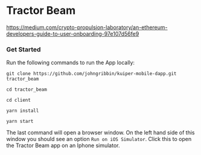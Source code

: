 # Tractor Beam

https://medium.com/crypto-propulsion-laboratory/an-ethereum-developers-guide-to-user-onboarding-97e107d56fe9

### Get Started

Run the following commands to run the App locally:

```
git clone https://github.com/johngribbin/kuiper-mobile-dapp.git tractor_beam
```

```
cd tractor_beam
```

```
cd client
```

```
yarn install
```

```
yarn start
```

The last command will open a browser window. On the left hand side of this window you should see an option `Run on iOS Simulator`. Click this to open the Tractor Beam app on an Iphone simulator.
